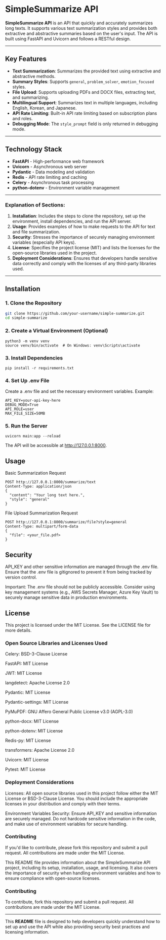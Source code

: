 # SimpleSummarize API

**SimpleSummarize API** is an API that quickly and accurately summarizes long texts. It supports various text summarization styles and provides both extractive and abstractive summaries based on the user's input. The API is built using FastAPI and Uvicorn and follows a RESTful design.

---

## Key Features

- **Text Summarization**: Summarizes the provided text using extractive and abstractive methods.
- **Summary Styles**: Supports `general`, `problem_solver`, `emotion_focused` styles.
- **File Upload**: Supports uploading PDFs and DOCX files, extracting text, and summarizing.
- **Multilingual Support**: Summarizes text in multiple languages, including English, Korean, and Japanese.
- **API Rate Limiting**: Built-in API rate limiting based on subscription plans and roles.
- **Debugging Mode**: The `style_prompt` field is only returned in debugging mode.

---

## Technology Stack

- **FastAPI** - High-performance web framework
- **Uvicorn** - Asynchronous web server
- **Pydantic** - Data modeling and validation
- **Redis** - API rate limiting and caching
- **Celery** - Asynchronous task processing
- **python-dotenv** - Environment variable management

---

### Explanation of Sections:

1. **Installation**: Includes the steps to clone the repository, set up the environment, install dependencies, and run the API server.
2. **Usage**: Provides examples of how to make requests to the API for text and file summarization.
3. **Security**: Stresses the importance of securely managing environment variables (especially API keys).
4. **License**: Specifies the project license (MIT) and lists the licenses for the open-source libraries used in the project.
5. **Deployment Considerations**: Ensures that developers handle sensitive data correctly and comply with the licenses of any third-party libraries used.


---

## Installation

### 1. Clone the Repository

```bash
git clone https://github.com/your-username/simple-summarize.git
cd simple-summarize
```

### 2. Create a Virtual Environment (Optional)
```
python3 -m venv venv
source venv/bin/activate  # On Windows: venv\Scripts\activate
```

### 3. Install Dependencies
```
pip install -r requirements.txt
```

### 4. Set Up .env File

Create a .env file and set the necessary environment variables. Example:
```
API_KEY=your-api-key-here
DEBUG_MODE=True
API_ROLE=user
MAX_FILE_SIZE=50MB
```
### 5. Run the Server
```
uvicorn main:app --reload
```
The API will be accessible at http://127.0.0.1:8000.

## Usage
Basic Summarization Request
```
POST http://127.0.0.1:8000/summarize/text
Content-Type: application/json
{
  "content": "Your long text here.",
  "style": "general"
}
```
File Upload Summarization Request
```
POST http://127.0.0.1:8000/summarize/file?style=general
Content-Type: multipart/form-data
{
  "file": <your_file.pdf>
}
```

## Security

API_KEY and other sensitive information are managed through the .env file. Ensure that the .env file is gitignored to prevent it from being tracked by version control.

Important: The .env file should not be publicly accessible. Consider using key management systems (e.g., AWS Secrets Manager, Azure Key Vault) to securely manage sensitive data in production environments.



## License

This project is licensed under the MIT License. See the LICENSE file for more details.
### Open Source Libraries and Licenses Used

Celery: BSD-3-Clause License

FastAPI: MIT License

JWT: MIT License

langdetect: Apache License 2.0

Pydantic: MIT License

Pydantic-settings: MIT License

PyMuPDF: GNU Affero General Public License v3.0 (AGPL-3.0)

python-docx: MIT License

python-dotenv: MIT License

Redis-py: MIT License

transformers: Apache License 2.0

Uvicorn: MIT License

Pytest: MIT License





### Deployment Considerations

Licenses: All open source libraries used in this project follow either the MIT License or BSD-3-Clause License. You should include the appropriate licenses in your distribution and comply with their terms.

Environment Variables Security: Ensure API_KEY and sensitive information are securely managed. Do not hardcode sensitive information in the code, and make use of environment variables for secure handling.



### Contributing

If you'd like to contribute, please fork this repository and submit a pull request.
All contributions are made under the MIT License.




This README file provides information about the SimpleSummarize API project, including its setup, installation, usage, and licensing.
It also covers the importance of security when handling environment variables and how to ensure compliance with open-source licenses.


### Contributing

To contribute, fork this repository and submit a pull request. All contributions are made under the MIT License.

---

This **README** file is designed to help developers quickly understand how to set up and use the API while also providing security best practices and licensing information.
